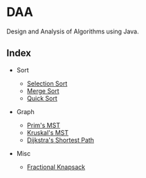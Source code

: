 # DAA
Design and Analysis of Algorithms using Java.
## Index  
* Sort
	* [Selection Sort](src/SelectionSort.java)
	* [Merge Sort](src/MergeSort.java)
	* [Quick Sort](src/QuickSort.java)  

* Graph
	* [Prim's MST](src/PrimMST.java)
	* [Kruskal's MST](src/KruskalMST.java)
	* [Dijkstra's Shortest Path](src/Dijkstra.java)
  
* Misc
	* [Fractional Knapsack](src/KnapsackFractional.java)